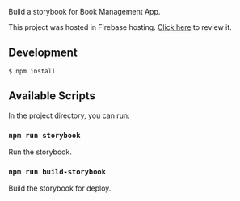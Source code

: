 Build a storybook for Book Management App.

This project was hosted in Firebase hosting. [Click here](https://bookmanagement-storybook.firebaseapp.com/) to review it.

## Development

```
$ npm install
```

## Available Scripts

In the project directory, you can run:

### `npm run storybook`

Run the storybook.

### `npm run build-storybook`

Build the storybook for deploy.
